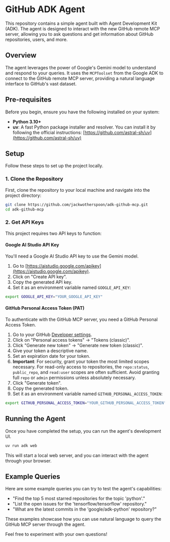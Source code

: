 # GitHub ADK Agent

This repository contains a simple agent built with Agent Development Kit (ADK).
The agent is designed to interact with the new GitHub remote MCP server,
allowing you to ask questions and get information about GitHub repositories, users, and more.

## Overview

The agent leverages the power of Google's Gemini model to understand and respond to your queries.
It uses the `MCPToolset` from the Google ADK to connect to the GitHub remote MCP server,
providing a natural language interface to GitHub's vast dataset.

## Pre-requisites

Before you begin, ensure you have the following installed on your system:

- **Python 3.10+**
- **uv**: A fast Python package installer and resolver. You can install it by following the official instructions: [https://github.com/astral-sh/uv](https://github.com/astral-sh/uv)

## Setup

Follow these steps to set up the project locally.

### 1. Clone the Repository

First, clone the repository to your local machine and navigate into the project directory:

```bash
git clone https://github.com/jackwotherspoon/adk-github-mcp.git
cd adk-github-mcp
```

### 2. Get API Keys

This project requires two API keys to function:

#### Google AI Studio API Key

You'll need a Google AI Studio API key to use the Gemini model.

1.  Go to [https://aistudio.google.com/apikey](https://aistudio.google.com/apikey).
2.  Click on "Create API key".
3.  Copy the generated API key.
4.  Set it as an environment variable named `GOOGLE_API_KEY`:

```bash
export GOOGLE_API_KEY="YOUR_GOOGLE_API_KEY"
```

#### GitHub Personal Access Token (PAT)

To authenticate with the GitHub MCP server, you need a GitHub Personal Access Token.

1.  Go to your GitHub [Developer settings](https://github.com/settings/tokens).
2.  Click on "Personal access tokens" -> "Tokens (classic)".
3.  Click "Generate new token" -> "Generate new token (classic)".
4.  Give your token a descriptive name.
5.  Set an expiration date for your token.
6.  **Important**: For security, grant your token the most limited scopes necessary.
For read-only access to repositories, the `repo:status`, `public_repo`, and
`read:user` scopes are often sufficient. Avoid granting full `repo` or
`admin` permissions unless absolutely necessary.
7.  Click "Generate token".
8.  Copy the generated token.
9.  Set it as an environment variable named `GITHUB_PERSONAL_ACCESS_TOKEN`:

```bash
export GITHUB_PERSONAL_ACCESS_TOKEN="YOUR_GITHUB_PERSONAL_ACCESS_TOKEN"
```

## Running the Agent

Once you have completed the setup, you can run the agent's development UI.

```bash
uv run adk web
```

This will start a local web server, and you can interact with the agent through your browser.

## Example Queries

Here are some example queries you can try to test the agent's capabilities:

- "Find the top 5 most starred repositories for the topic 'python'."
- "List the open issues for the 'tensorflow/tensorflow' repository."
- "What are the latest commits in the 'google/adk-python' repository?"

These examples showcase how you can use natural language to query the GitHub MCP server through the agent. 

Feel free to experiment with your own questions!
